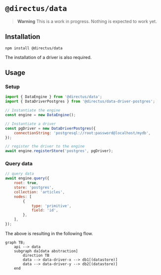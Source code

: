 # `@directus/data`

> **Warning** This is a work in progress. Nothing is expected to work yet.

## Installation

```
npm install @directus/data
```

The installation of a driver is also required.

## Usage

### Setup

```js
import { DataEngine } from '@directus/data';
import { DataDriverPostgres } from '@directus/data-driver-postgres';

// Instantiate the engine
const engine = new DataEngine();

// Instantiate a driver
const pgDriver = new DataDriverPostgres({
	connectionString: 'postgresql://root:password@localhost/mydb',
});

// register the driver to the engine
await engine.registerStore('postgres', pgDriver);
```

### Query data

```js
// query data
await engine.query({
	root: true,
	store: 'postgres',
	collection: 'articles',
	nodes: [
		{
			type: 'primitive',
			field: 'id',
		},
	],
});
```

The above is resulting in the following flow.

```mermaid
graph TB;
    api --> data
	subgraph da[data abstraction]
		direction TB
		data --> data-driver-x --> db1[(datastore)]
		data --> data-driver-y --> db2[(datastore)]
	end
```
